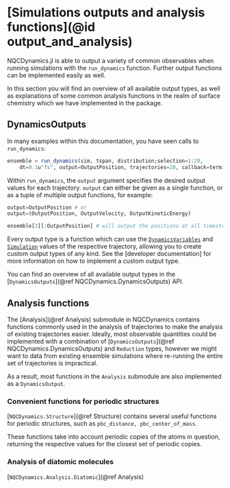 # [Simulations outputs and analysis functions](@id output_and_analysis)

NQCDynamics.jl is able to output a variety of common observables when running simulations with the `run_dynamics` function. Further output functions can be implemented easily as well. 

In this section you will find an overview of all available output types, as well as explanations of some common analysis functions in the realm of surface chemistry which we have implemented in the package. 

## DynamicsOutputs

In many examples within this documentation, you have seen calls to `run_dynamics`:

```julia
ensemble = run_dynamics(sim, tspan, distribution;selection=1:20,
    dt=0.1u"fs", output=OutputPosition, trajectories=20, callback=terminate)
```

Within `run_dynamics`, the `output` argument specifies the desired output values for each trajectory. `output` can either be given as a single function, or as a tuple of multiple output functions, for example:

```julia
output=OutputPosition # or
output=(OutputPosition, OutputVelocity, OutputKineticEnergy)

ensemble[3][:OutputPosition] # will output the positions at all timesteps in trajectory 3
```

Every output type is a function which can use the [`DynamicsVariables`](@ref) and [`Simulation`](@ref) values of the respective trajectory, allowing you to create custom output types of any kind. See the [developer documentation] for more information on how to implement a custom output type. 

You can find an overview of all available output types in the [`DynamicsOutputs`](@ref NQCDynamics.DynamicsOutputs) API. 

## Analysis functions

The [Analysis](@ref Analysis) submodule in NQCDynamics contains functions commonly used in the analysis of trajectories to make the analysis of existing trajectories easier. 
Ideally, most observable quantities could be implemented with a combination of [`DynamicsOutputs`](@ref NQCDynamics.DynamicsOutputs) and `Reduction` types, however we might want to data from existing ensemble simulations where re-running the entire set of trajectories is impractical. 

As a result, most functions in the `Analysis` submodule are also implemented as a `DynamicsOutput`. 

### Convenient functions for periodic structures
[`NQCDynamics.Structure`](@ref Structure) contains several useful functions for periodic structures, such as `pbc_distance, pbc_center_of_mass`. 

These functions take into account periodic copies of the atoms in question, returning the respective values for the closest set of periodic copies. 

### Analysis of diatomic molecules
[`NQCDynamics.Analysis.Diatomic`](@ref Analysis)

